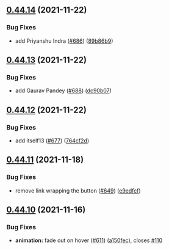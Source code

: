 ## [0.44.14](https://github.com/EddieHubCommunity/LinkFree/compare/v0.44.13...v0.44.14) (2021-11-22)


### Bug Fixes

* add Priyanshu Indra ([#686](https://github.com/EddieHubCommunity/LinkFree/issues/686)) ([89b86b9](https://github.com/EddieHubCommunity/LinkFree/commit/89b86b90ba722b7b5b4932870769e7d6767d5e2f))



## [0.44.13](https://github.com/EddieHubCommunity/LinkFree/compare/v0.44.12...v0.44.13) (2021-11-22)


### Bug Fixes

* add Gaurav Pandey ([#688](https://github.com/EddieHubCommunity/LinkFree/issues/688)) ([dc90b07](https://github.com/EddieHubCommunity/LinkFree/commit/dc90b07228076687c62f6c6c7159564bf7a1a403))



## [0.44.12](https://github.com/EddieHubCommunity/LinkFree/compare/v0.44.11...v0.44.12) (2021-11-22)


### Bug Fixes

* add itself13 ([#677](https://github.com/EddieHubCommunity/LinkFree/issues/677)) ([764cf2d](https://github.com/EddieHubCommunity/LinkFree/commit/764cf2debaef1a39cd648d92d286bd1bf3b24753))



## [0.44.11](https://github.com/EddieHubCommunity/LinkFree/compare/v0.44.10...v0.44.11) (2021-11-18)


### Bug Fixes

* remove link wrapping the button ([#649](https://github.com/EddieHubCommunity/LinkFree/issues/649)) ([e9edfcf](https://github.com/EddieHubCommunity/LinkFree/commit/e9edfcf0eaa159267459a9fb5269fef99a86a4b9))



## [0.44.10](https://github.com/EddieHubCommunity/LinkFree/compare/v0.44.9...v0.44.10) (2021-11-16)


### Bug Fixes

* **animation:** fade out on hover ([#611](https://github.com/EddieHubCommunity/LinkFree/issues/611)) ([a150fec](https://github.com/EddieHubCommunity/LinkFree/commit/a150fecf48efa34f5b6f75fed86979b406fe1547)), closes [#110](https://github.com/EddieHubCommunity/LinkFree/issues/110)



